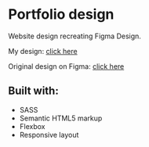 # Portfolio design 

Website design recreating Figma Design.

My design: [click here](https://ejuociene.github.io/SASS-Website-design/)

Original design on Figma: [click here](https://www.figma.com/file/94SoTkTcpM6uuEcleoYIYr/PORTFOLIO-DESIGN-KIT-(Community)?node-id=101%3A7)

## Built with: 
- SASS
- Semantic HTML5 markup
- Flexbox
- Responsive layout 
